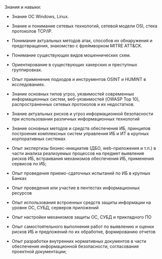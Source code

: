 Знания и навыки:

- Знание ОС Windows, Linux.
- Знание и понимание сетевых технологий, сетевой модели OSI, стека протоколов TCP/IP.
- Понимание актуальных методов атак, способов их обнаружения и предотвращения, знакомство с фреймворком MITRE ATT&CK.
- Понимание существующих видов мошеннических схем.
- Ориентирование в существующих хакерских и преступных группировках.
- Опыт применение подходов и инструментов OSINT и HUMINT в исследованиях.
- Знание основных типов угроз, уязвимостей современных информационных систем, веб-уязвимостей (OWASP Top 10), распространенных сетевых протоколов и их недостатков.

- Знание актуальных рисков и угроз информационной безопасности при использовании различных информационных технологий
- Знание основных методов и средств обеспечения ИБ, принципов построения комплексных систем управления ИБ и ИТ в крупных корпоративных системах
- Опыт экспертизы бизнес-инициатив (ДБО, web-приложения и т.п.) в части анализа реализуемых процессов на предмет выявления рисков ИБ, встраивания механизмов обеспечения ИБ, применения сервисов по ИБ;
- Опыт проведения приемо-сдаточных испытаний по ИБ в крупных Банках
- Опыт проведения или участие в пентестах информационных ресурсов
- Опыт использования встроенных средств защиты информации на уровне ОС, СУБД, серверов приложений
- Опыт настройки механизмов защиты ОС, СУБД и прикладного ПО
- Опыт самостоятельного выполнения работ по выявлению и оценки рисков ИБ и предложений по их обработке, формированию отчетов
- Опыт разработки внутренних нормативных документов в части обеспечения информационной безопасности, согласования проектной документации;